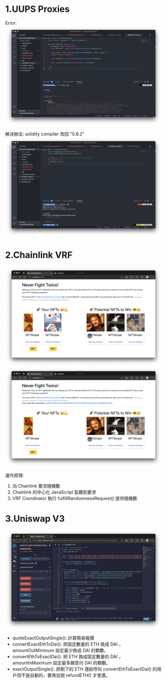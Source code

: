 # 1.UUPS Proxies

Error:
![](UUPS1.png)

解決辦法: solidity compiler 改回 "0.8.2"
![](UUPS2.png)

# 2.Chainlink VRF

![](VRF1.png)
![](VRF2.png)

運作原理:
1. 向 Chainlink 要求隨機數
2. Chainlink 的中心化 JavaScript 監聽到要求
3. VRF Coordinator 執行 fulfillRandomnessRequest() 提供隨機數

# 3.Uniswap V3

![](UniSwap1.png)

- quoteExactOutputSingle(): 計算簡易報價
- convertExactEthToDai(): 把固定數量的 ETH 換成 DAI ，amountOutMinimum 設定最少換成 DAI 的顆數。
- convertEthToExactDai(): 把 ETH 換成固定數量的 DAI ，amountInMaximum 設定最多願意付 DAI 的顆數。
- exactOutputSingle(): 把剩下的 ETH 還給呼叫 convertEthToExactDai() 的用戶但不是自動的，要再加個 refundETH() 才會還。
